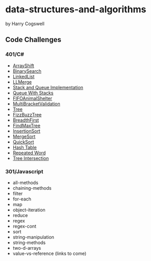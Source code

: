# data-structures-and-algorithms
by Harry Cogswell
## Code Challenges
### 401/C#
- [ArrayShift](https://github.com/HCoggers/data-structures-and-algorithms/tree/master/code-challenges/401/ArrayShift/README.md)
- [BinarySearch](https://github.com/HCoggers/data-structures-and-algorithms/tree/master/code-challenges/401/BinarySearch/README.md)
- [LinkedList](https://github.com/HCoggers/data-structures-and-algorithms/tree/master/code-challenges/401/LinkedList/README.md)
- [LLMerge](https://github.com/HCoggers/data-structures-and-algorithms/tree/master/code-challenges/401/LLMerge/README.md)
- [Stack and Queue Implementation](https://github.com/HCoggers/data-structures-and-algorithms/tree/master/code-challenges/401/StacksAndQueues/README.md)
- [Queue With Stacks](https://github.com/HCoggers/data-structures-and-algorithms/tree/master/code-challenges/401/QueueWithStacks/README.md)
- [FIFOAnimalShelter](https://github.com/HCoggers/data-structures-and-algorithms/tree/master/code-challenges/401/FIFOAnimalShelter/README.md)
- [MultiBracketValidation](https://github.com/HCoggers/data-structures-and-algorithms/tree/master/code-challenges/401/MultiBracketValidation/README.md)
- [Tree](https://github.com/HCoggers/data-structures-and-algorithms/tree/master/code-challenges/401/Tree/README.md)
- [FizzBuzzTree](https://github.com/HCoggers/data-structures-and-algorithms/tree/master/code-challenges/401/FizzBuzzTree/README.md)
- [BreadthFirst](https://github.com/HCoggers/data-structures-and-algorithms/tree/master/code-challenges/401/Tree/README.md)
- [FindMaxTree](https://github.com/HCoggers/data-structures-and-algorithms/tree/master/code-challenges/401/FindMaxTree/README.md)
- [InsertionSort](https://github.com/HCoggers/data-structures-and-algorithms/tree/master/code-challenges/401/InsertionSort/BLOG.md)
- [MergeSort](https://github.com/HCoggers/data-structures-and-algorithms/tree/master/code-challenges/401/MergeSort/BLOG.md)
- [QuickSort](https://github.com/HCoggers/data-structures-and-algorithms/tree/master/code-challenges/401/QuickSort/BLOG.md)
- [Hash Table](https://github.com/HCoggers/data-structures-and-algorithms/tree/master/code-challenges/401/HashTable/README.md)
- [Repeated Word](https://github.com/HCoggers/data-structures-and-algorithms/tree/master/code-challenges/401/RepeatWord/README.md)
- [Tree Intersection](https://github.com/HCoggers/data-structures-and-algorithms/tree/master/code-challenges/401/TreeCompare/README.md)
### 301/Javascript
- all-methods 
- chaining-methods 
- filter 
- for-each
- map
- object-iteration 
- reduce 
- regex 
- regex-cont 
- sort
- string-manipulation 
- string-methods 
- two-d-arrays 
- value-vs-reference
(links to come)

